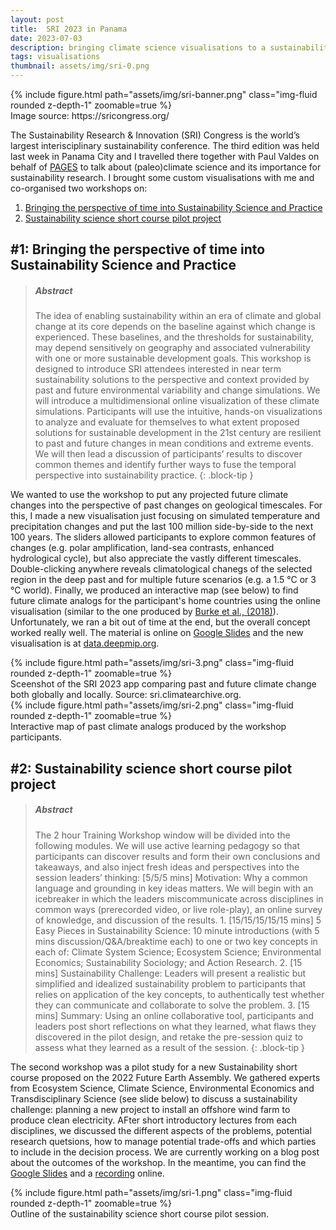 ```yaml
---
layout: post
title:  SRI 2023 in Panama
date: 2023-07-03
description: bringing climate science visualisations to a sustainability conference
tags: visualisations
thumbnail: assets/img/sri-0.png
---
```

<div class="row mt-3">
    <div class="col-sm mt-3 mt-md-0">
        {% include figure.html path="assets/img/sri-banner.png" class="img-fluid rounded z-depth-1" zoomable=true %}
    </div>
</div>
<div class="caption">
   Image source: https://sricongress.org/
</div>

The Sustainability Research & Innovation (SRI) Congress is the world’s largest interisciplinary sustainability conference. The third edition was held last week in Panama City and I travelled there together with Paul Valdes on behalf of [PAGES](https://futureearth.org/networks/global-research-networks/pages-past-global-changes/) to talk about (paleo)climate science and its importance for sustainability research. I brought some custom visualisations with me and co-organised two workshops on:

1. [Bringing the perspective of time into Sustainability Science and Practice](https://2023.sricongress.org/agenda/session/1144732?widget=true)
2. [Sustainability science short course pilot project](https://2023.sricongress.org/agenda/session/1134527?widget=true)

## \#1: Bringing the perspective of time into Sustainability Science and Practice

> ##### Abstract
> The idea of enabling sustainability within an era of climate and global change at its core depends on the baseline against which change is experienced. These baselines, and the thresholds for sustainability, may depend sensitively on geography and associated vulnerability with one or more sustainable development goals. This workshop is designed to introduce SRI attendees interested in near term sustainability solutions to the perspective and context provided by past and future environmental variability and change simulations. We will introduce a multidimensional online visualization of these climate simulations. Participants will use the intuitive, hands-on visualizations to analyze and evaluate for themselves to what extent proposed solutions for sustainable development in the 21st century are resilient to past and future changes in mean conditions and extreme events. We will then lead a discussion of participants’ results to discover common themes and identify further ways to fuse the temporal perspective into sustainability practice.
{: .block-tip }

We wanted to use the workshop to put any projected future climate changes into the perspective of past changes on geological timescales. For this, I made a new visualisation just focusing on simulated temperature and precipitation changes and put the last 100 million side-by-side to the next 100 years. The sliders allowed participants to explore common features of changes (e.g. polar amplification, land-sea contrasts, enhanced hydrological cycle), but also appreciate the vastly different timescales. Double-clicking anywhere reveals climatological chanegs of the selected region in the deep past and for multiple future scenarios (e.g. a 1.5 °C or 3 °C world). Finally, we produced an interactive map (see below) to find future climate analogs for the participant's home countries using the online visualisation (similar to the one produced by [Burke et al., (2018)](https://www.pnas.org/doi/full/10.1073/pnas.1809600115)). Unfortunately, we ran a bit out of time at the end, but the overall concept worked really well. The material is online on [Google Slides](https://docs.google.com/presentation/d/1UyXhHKb7QAadMlGIF-NZgW5DZY-PFjQCpMQnZetXfOc/edit?usp=sharing) and the new visualisation is at [data.deepmip.org](https://data.deepmip.org/).

<div class="row mt-3">
    <div class="col-sm mt-3 mt-md-0">
        {% include figure.html path="assets/img/sri-3.png" class="img-fluid rounded z-depth-1" zoomable=true %}
    </div>
</div>
<div class="caption">
   Sceenshot of the SRI 2023 app comparing past and future climate change both globally and locally. Source: sri.climatearchive.org.
</div>

<div class="row mt-3">
    <div class="col-sm mt-3 mt-md-0">
        {% include figure.html path="assets/img/sri-2.png" class="img-fluid rounded z-depth-1" zoomable=true %}
    </div>
</div>
<div class="caption">
   Interactive map of past climate analogs produced by the workshop participants.
</div>


## \#2: Sustainability science short course pilot project

> ##### Abstract
> The 2 hour Training Workshop window will be divided into the following modules. We will use active learning pedagogy so that participants can discover results and form their own conclusions and takeaways, and also inject fresh ideas and perspectives into the session leaders’ thinking: [5/5/5 mins] Motivation: Why a common language and grounding in key ideas matters.  We will begin with an icebreaker in which the leaders miscommunicate across disciplines in common ways (prerecorded video, or live role-play), an online survey of knowledge, and discussion of the results.  1. [15/15/15/15/15 mins] 5 Easy Pieces in Sustainability Science: 10 minute introductions  (with 5 mins discussion/Q&A/breaktime each) to one or two key concepts in each of: Climate System Science; Ecosystem Science; Environmental Economics; Sustainability Sociology; and Action Research.  2. [15 mins] Sustainability Challenge: Leaders will present a realistic but simplified and idealized sustainability problem to participants that relies on application of the key concepts, to authentically test whether they can communicate and collaborate to solve the problem.  3. [15 mins] Summary: Using an online collaborative tool, participants and leaders post short reflections on what they learned, what flaws they discovered in the pilot design, and retake the pre-session quiz to assess what they learned as a result of the session.
{: .block-tip }

The second workshop was a pilot study for a new Sustainability short course proposed on the 2022 Future Earth Assembly. We gathered experts from Ecosystem Science, Climate Science, Environmental Economics and Transdisciplinary Science (see slide below) to discuss a sustainability challenge: planning a new project to install an offshore wind farm to produce clean electricity. AFter short introductory lectures from each disciplines, we discussed the different aspects of the problems, potential research quetsions, how to manage potential trade-offs and which parties to include in the decision process. We are currently working on a blog post about the outcomes of the workshop. In the meantime, you can find the [Google Slides](https://docs.google.com/presentation/d/1xrmHFl80xKhBxIqFKUhpSN6Mve2S2DzvTU_S_AwCoGM/edit?usp=sharing) and a [recording](https://2023.sricongress.org/agenda/session/1134527) online.

<div class="row mt-3">
    <div class="col-sm mt-3 mt-md-0">
        {% include figure.html path="assets/img/sri-1.png" class="img-fluid rounded z-depth-1" zoomable=true %}
    </div>
</div>
<div class="caption">
   Outline of the sustainability science short course pilot session.
</div>